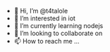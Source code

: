 - 👋 Hi, I’m @t4talole
- 👀 I’m interested in iot
- 🌱 I’m currently learning nodejs
- 💞️ I’m looking to collaborate on 
- 📫 How to reach me ...

<!---
t4talole/t4talole is a ✨ special ✨ repository because its `README.md` (this file) appears on your GitHub profile.
You can click the Preview link to take a look at your changes.
--->
